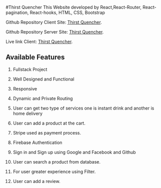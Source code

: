 #Thirst Quencher
This Website developed by React,React-Router, React-pagination, React-hooks, HTML, CSS, Bootstrap

Github Repository Client Site: [Thirst Quencher](https://github.com/silviaplabon/Thirst_Quencher_Client).

Github Repository Server Site: [Thirst Quencher](https://github.com/silviaplabon/Thirst_Quencher_Server).

Live link Client: [Thirst Quencher](https://thirst-quencher.web.app/).



## Available Features

1. Fullstack Project

2. Well Designed and Functional

3. Responsive

4. Dynamic and Private Routing

5. User can get two type of services one is instant drink and another is home delivery

6. User can add a product at the cart.

7. Stripe used as payment process.

8. Firebase Authentication

9. Sign in and Sign up using Google and Facebook and Github

10. User can search a product from database.

11. For user greater experience using Filter.

12. User  can add a review.






